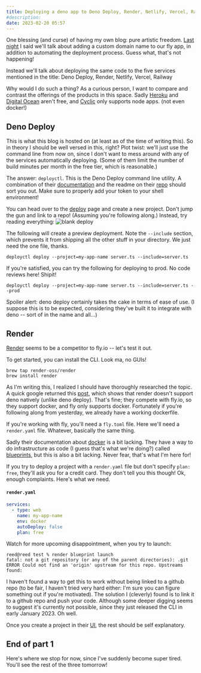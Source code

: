 ```yaml
---
title: Deploying a deno app to Deno Deploy, Render, Netlify, Vercel, Railway
#description: 
date: 2023-02-20 05:57
---
```


One blessing (and curse) of having my own blog: pure artistic freedom. [Last night](2023-02-19) I said we'll talk about adding a custom domain name to our fly app, in addition to automating the deployment process. Guess what, that's not happening!

Instead we'll talk about deploying the same code to the five services mentioned in the title: Deno Deploy, Render, Netlify, Vercel, Railway

Why would I do such a thing? As a curious person, I want to compare and contrast the offerings of the products in this space. Sadly [Heroku](https://www.heroku.com/) and [Digital Ocean](https://www.digitalocean.com/) aren't free, and [Cyclic](https://www.cyclic.sh/) only supports node apps. (not even docker!)

## Deno Deploy
This is what this blog is hosted on (at least as of the time of writing this). So in theory I should be well versed in this, right? Plot twist: we'll just use the command line from now on, since I don't want to mess around with any of the services automatically deploying. (Some of them limit the number of build minutes per month in the free tier, which is reasonable.)

The answer: `deployctl`. This is the Deno Deploy command line utility. A combination of their [documentation](https://deno.com/deploy/docs/deployctl) and the readme on their [repo](https://github.com/denoland/deployctl) should sort you out. Make sure to properly add your token to your shell environment!

You can head over to the [deploy]() page and create a new project. Don't jump the gun and link to a repo! (Assuming you're following along.) Instead, try reading everything:
![blank deploy](../deployctl.png)

The following will create a preview deployment. Note the `--include` section, which prevents it from shipping all the other stuff in your directory. We just need the one file, thanks.
```
deployctl deploy --project=my-app-name server.ts --include=server.ts
```

If you're satisfied, you can try the following for deploying to prod. No code reviews here! Shipit!
```
deployctl deploy --project=my-app-name server.ts --include=server.ts --prod
```

Spoiler alert: deno deploy certainly takes the cake in terms of ease of use. (I suppose this is to be expected, considering they've built it to integrate with deno -- sort of in the name and all...)

## Render
[Render](https://render.com/) seems to be a competitor to fly.io -- let's test it out.

To get started, you can install the CLI. Look ma, no GUIs!
```
brew tap render-oss/render
brew install render
```

As I'm writing this, I realized I should have thoroughly researched the topic. A quick google returned this [post](https://community.render.com/t/render-deno-support/8056/5), which shows that render doesn't support deno natively (unlike deno deploy). That's fine; they compete with fly.io, so they support docker, and fly only supports docker. Fortunately if you're following along from yesterday, we already have a working dockerfile.

If you're working with fly, you'll need a `fly.toml` file. Here we'll need a `render.yaml` file. Whatever, basically the same thing.

Sadly their documentation about [docker](https://render.com/docs/docker) is a bit lacking. They have a way to do infrastructure as code (I guess that's what we're doing?) called [blueprints](https://render.com/docs/infrastructure-as-code), but this is also a bit lacking. Never fear, that's what I'm here for!

If you try to deploy a project with a `render.yaml` file but don't specify `plan: free`, they'll ask you for a credit card. They don't tell you this though! Ok, enough complaints. Here's what we need.

#### **`render.yaml`**
```yaml
services:
  - type: web
    name: my-app-name
    env: docker
    autoDeploy: false
    plan: free
```

Watch for more upcoming disappointment, when you try to launch:
```
reed@reed test % render blueprint launch
fatal: not a git repository (or any of the parent directories): .git
ERROR Could not find an 'origin' upstream for this repo. Upstreams found:
```

I haven't found a way to get this to work without being linked to a github repo (to be fair, I haven't tried very hard either: I'm sure you can figure something out if you're motivated). The solution I (cleverly) found is to link it to a github repo and push your code. Although some deeper digging seems to suggest it's currently not possible, since they just released the CLI in early January 2023. Oh well.

Once you create a project in their [UI](https://dashboard.render.com/blueprint/new), the rest should be self explanatory.

## End of part 1
Here's where we stop for now, since I've suddenly become super tired. You'll see the rest of the three tomorrow!
